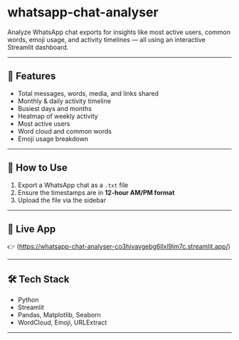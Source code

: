 # whatsapp-chat-analyser
Analyze WhatsApp chat exports for insights like most active users, common words, emoji usage, and activity timelines — all using an interactive Streamlit dashboard.

---

## 🚀 Features

- Total messages, words, media, and links shared
- Monthly & daily activity timeline
- Busiest days and months
- Heatmap of weekly activity
- Most active users
- Word cloud and common words
- Emoji usage breakdown

---

## 📂 How to Use

1. Export a WhatsApp chat as a `.txt` file
2. Ensure the timestamps are in **12-hour AM/PM format**
3. Upload the file via the sidebar

---

## 📌 Live App

👉 (https://whatsapp-chat-analyser-co3hivavgebg6llxl9lm7c.streamlit.app/)


---

## 🛠️ Tech Stack

- Python
- Streamlit
- Pandas, Matplotlib, Seaborn
- WordCloud, Emoji, URLExtract
---

